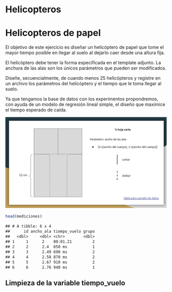 Helicopteros
================

# Helicopteros de papel

El objetivo de este ejercicio es diseñar un helicóptero de papel que
tome el mayor tiempo posible en llegar al suelo al dejarlo caer desde
una altura fija.

El helicóptero debe tener la forma especificada en el template adjunto.
La anchura de las alas son los únicos parámetros que pueden ser
modificados.

Diseñe, secuencialmente, de cuando menos 25 helicópteros y registre en
un archivo los parámetros del helicóptero y el tiempo que le toma llegar
al suelo.

Ya que tengamos la base de datos con los experimentos propondremos, con
ayuda de un modelo de regresión lineal simple, el diseño que maximice el
tiempo esperado de caída.

![](helicoptero.png)

``` r
head(mediciones)
```

    ## # A tibble: 6 x 4
    ##      id ancho_ala tiempo_vuelo grupo
    ##   <dbl>     <dbl> <chr>        <dbl>
    ## 1     1      2    00:01.21         2
    ## 2     2      2.4  650 ms           1
    ## 3     3      2.49 690 ms           2
    ## 4     4      2.58 870 ms           2
    ## 5     5      2.67 910 ms           2
    ## 6     6      2.76 940 ms           1

## Limpieza de la variable tiempo\_vuelo
